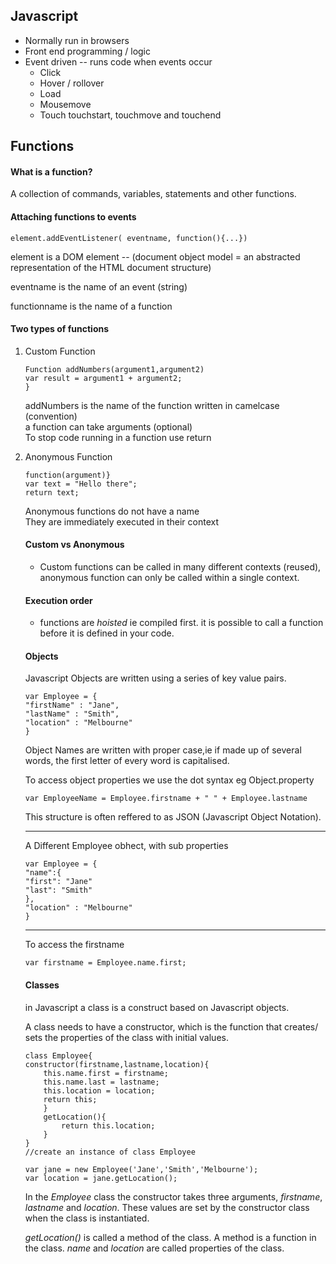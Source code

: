 ## Javascript
- Normally run in browsers 
- Front end programming / logic
- Event driven -- runs code when events occur
  - Click
  - Hover / rollover
  - Load
  - Mousemove
  - Touch touchstart, touchmove and touchend

## Functions 
#### What is a function? 
A collection of commands, variables, statements and other functions.
	
#### Attaching functions to events

`element.addEventListener( eventname, function(){...})`

element is a DOM element -- (document object model = an abstracted representation of the HTML document structure)

eventname is the name of an event (string)

functionname is the name of a function


#### Two types of functions

1. Custom Function

    ```
    Function addNumbers(argument1,argument2)
    var result = argument1 + argument2;  
    }
    ```
    addNumbers is the name of the function written in camelcase (convention)  
    a function can take arguments (optional)  
    To stop code running in a function use return
2. Anonymous Function

    ``` 
    function(argument)} 
    var text = "Hello there";
    return text;
    ``` 
    Anonymous functions do not have a name  
    They are immediately executed in their context  
    
    #### Custom vs Anonymous
    - Custom functions can be called in many different contexts (reused), anonymous function can only be called within a single context.
    
    #### Execution order
    - functions are *hoisted* ie compiled first. it is possible to call a function before it is defined in your code.
    
    #### Objects
    Javascript Objects are written using a series of key value pairs.  
    
    ```
    var Employee = {
    "firstName" : "Jane",
    "lastName" : "Smith",
    "location" : "Melbourne"
    }
    ```
    Object Names are written with proper case,ie if made up of several words, the first letter of every word is capitalised.  
    
    To access object properties we use the dot syntax eg Object.property
    
    ```
    var EmployeeName = Employee.firstname + " " + Employee.lastname
    ```
    This structure is often reffered to as JSON (Javascript Object Notation).  
    ***
    A Different Employee obhect, with sub properties
    
    ```
    var Employee = {
    "name":{
    "first": "Jane"
    "last": "Smith"
    },
    "location" : "Melbourne"
    }
    ```
    ***
    To access the firstname
    ```
    var firstname = Employee.name.first;
    
    ```
    
    #### Classes
    
    in Javascript a class is a construct based on Javascript objects.
    
    A class needs to have a constructor, which is the function that creates/ sets the properties of the class with initial values.
    
    ```
    class Employee{
    constructor(firstname,lastname,location){
        this.name.first = firstname;
        this.name.last = lastname;
        this.location = location;
        return this;
        }
        getLocation(){
            return this.location;
        }
    }
    //create an instance of class Employee
    
    var jane = new Employee('Jane','Smith','Melbourne');
    var location = jane.getLocation();
    
    ```
    
     In the *Employee* class the constructor takes three arguments, *firstname*, *lastname* and *location*. These values are set by the constructor class when the class is instantiated. 
     
     *getLocation()* is called a method of the class. A method is a function in the class. *name* and *location* are called properties of the class.